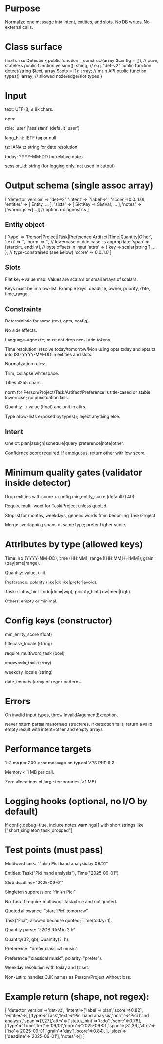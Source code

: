 # Purpose

Normalize one message into intent, entities, and slots. No DB writes. No external calls.

# Class surface
final class Detector {
  public function __construct(array $config = []);              // pure, stateless
  public function version(): string;                             // e.g. "det-v2"
  public function detect(string $text, array $opts = []): array; // main API
  public function types(): array;                                // allowed node/edge/slot types
}

# Input

text: UTF-8, ≤ 8k chars.

opts:

role: 'user'|'assistant' (default 'user')

lang_hint: IETF tag or null

tz: IANA tz string for date resolution

today: YYYY-MM-DD for relative dates

session_id: string (for logging only, not used in output)

# Output schema (single assoc array)
[
  'detector_version' => 'det-v2',
  'intent' => ['label'=>'<string>', 'score'=>0.0..1.0],
  'entities' => [ Entity, ... ],
  'slots' => [ SlotKey => SlotVal, ... ],
  'notes' => ['warnings'=>[...]]           // optional diagnostics
]

## Entity object
[
  'type'   => 'Person|Project|Task|Preference|Artifact|Time|Quantity|Other',
  'text'   => '<verbatim span>',
  'norm'   => '<canonical form>',          // lowercase or title case as appropriate
  'span'   => [start:int, end:int],        // byte offsets in input
  'attrs'  => { key => scalar|string[], ... }, // type-constrained (see below)
  'score'  => 0.0..1.0
]

## Slots

Flat key→value map. Values are scalars or small arrays of scalars.

Keys must be in allow-list. Example keys: deadline, owner, priority, date, time_range.

## Constraints

Deterministic for same (text, opts, config).

No side effects.

Language-agnostic; must not drop non-Latin tokens.

Time resolution: resolve today/tomorrow/Mon using opts.today and opts.tz into ISO YYYY-MM-DD in entities and slots.

Normalization rules:

Trim, collapse whitespace.

Titles ≤255 chars.

norm for Person/Project/Task/Artifact/Preference is title-cased or stable lowercase; no punctuation tails.

Quantity → value (float) and unit in attrs.

Type allow-lists exposed by types(); reject anything else.

## Intent

One of: plan|assign|schedule|query|preference|note|other.

Confidence score required. If ambiguous, return other with low score.

# Minimum quality gates (validator inside detector)

Drop entities with score < config.min_entity_score (default 0.40).

Require multi-word for Task/Project unless quoted.

Stoplist for months, weekdays, generic words from becoming Task/Project.

Merge overlapping spans of same type; prefer higher score.

# Attributes by type (allowed keys)

Time: iso (YYYY-MM-DD), time (HH:MM), range ([HH:MM,HH:MM]), grain (day|time|range).

Quantity: value, unit.

Preference: polarity (like|dislike|prefer|avoid).

Task: status_hint (todo|done|wip), priority_hint (low|med|high).

Others: empty or minimal.

# Config keys (constructor)

min_entity_score (float)

titlecase_locale (string)

require_multiword_task (bool)

stopwords_task (array)

weekday_locale (string)

date_formats (array of regex patterns)

# Errors

On invalid input types, throw InvalidArgumentException.

Never return partial malformed structures. If detection fails, return a valid empty result with intent=other and empty arrays.

# Performance targets

1–2 ms per 200-char message on typical VPS PHP 8.2.

Memory < 1 MB per call.

Zero allocations of large temporaries (>1 MB).

# Logging hooks (optional, no I/O by default)

If config.debug=true, include notes.warnings[] with short strings like ["short_singleton_task_dropped"].

# Test points (must pass)

Multiword task: “finish Pici hand analysis by 09/01”

Entities: Task("Pici hand analysis"), Time("2025-09-01")

Slot: deadline="2025-09-01"

Singleton suppression: “finish Pici”

No Task if require_multiword_task=true and not quoted.

Quoted allowance: “start ‘Pici’ tomorrow”

Task("Pici") allowed because quoted; Time(today+1).

Quantity parse: “32GB RAM in 2 h”

Quantity(32, gb), Quantity(2, h).

Preference: “prefer classical music”

Preference("classical music", polarity="prefer").

Weekday resolution with today and tz set.

Non-Latin: handles CJK names as Person/Project without loss.

# Example return (shape, not regex):
[
  'detector_version'=>'det-v2',
  'intent'=>['label'=>'plan','score'=>0.82],
  'entities'=>[
    ['type'=>'Task','text'=>'Pici hand analysis','norm'=>'Pici hand analysis','span'=>[7,27],'attrs'=>['status_hint'=>'todo'],'score'=>0.76],
    ['type'=>'Time','text'=>'09/01','norm'=>'2025-09-01','span'=>[31,36],'attrs'=>['iso'=>'2025-09-01','grain'=>'day'],'score'=>0.84],
  ],
  'slots'=>['deadline'=>'2025-09-01'],
  'notes'=>[]
]
